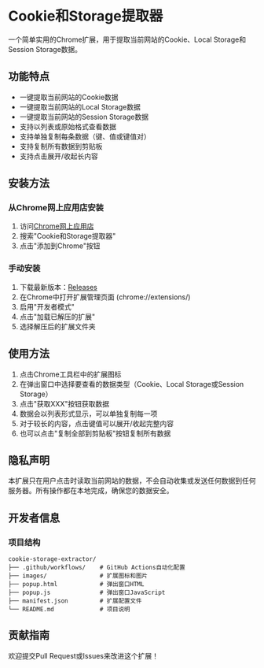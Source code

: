 # Cookie和Storage提取器

一个简单实用的Chrome扩展，用于提取当前网站的Cookie、Local Storage和Session Storage数据。

## 功能特点

- 一键提取当前网站的Cookie数据
- 一键提取当前网站的Local Storage数据
- 一键提取当前网站的Session Storage数据
- 支持以列表或原始格式查看数据
- 支持单独复制每条数据（键、值或键值对）
- 支持复制所有数据到剪贴板
- 支持点击展开/收起长内容

## 安装方法

### 从Chrome网上应用店安装
1. 访问[Chrome网上应用店](https://chromewebstore.google.com/detail/glomgihfckpdpjgidnfkcmaemljkimgk?utm_source=item-share-cb)
2. 搜索"Cookie和Storage提取器"
3. 点击"添加到Chrome"按钮

### 手动安装
1. 下载最新版本：[Releases](https://github.com/MurphyZX/Cookie-Storage/releases)
2. 在Chrome中打开扩展管理页面 (chrome://extensions/)
3. 启用"开发者模式"
4. 点击"加载已解压的扩展"
5. 选择解压后的扩展文件夹

## 使用方法

1. 点击Chrome工具栏中的扩展图标
2. 在弹出窗口中选择要查看的数据类型（Cookie、Local Storage或Session Storage）
3. 点击"获取XXX"按钮获取数据
4. 数据会以列表形式显示，可以单独复制每一项
5. 对于较长的内容，点击键值可以展开/收起完整内容
6. 也可以点击"复制全部到剪贴板"按钮复制所有数据

## 隐私声明

本扩展只在用户点击时读取当前网站的数据，不会自动收集或发送任何数据到任何服务器。所有操作都在本地完成，确保您的数据安全。

## 开发者信息

### 项目结构
```
cookie-storage-extractor/
├── .github/workflows/    # GitHub Actions自动化配置
├── images/               # 扩展图标和图片
├── popup.html            # 弹出窗口HTML
├── popup.js              # 弹出窗口JavaScript
├── manifest.json         # 扩展配置文件
└── README.md             # 项目说明
```

## 贡献指南

欢迎提交Pull Request或Issues来改进这个扩展！ 
